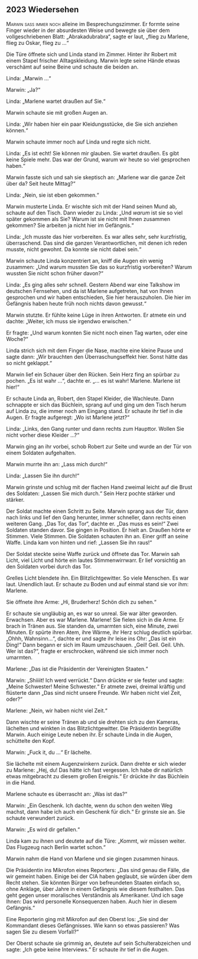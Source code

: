 ## **2023** Wiedersehen

<span style="font-variant:small-caps;">Marwin saß immer noch</span> alleine im Besprechungszimmer. Er formte seine Finger wieder in der absurdesten Weise und bewegte sie über dem vollgeschriebenen Blatt: „Abrakadubrabra“, sagte er laut, „flieg zu Marlene, flieg zu Oskar, flieg zu ...“

Die Türe öffnete sich und Linda stand im Zimmer.
Hinter ihr Robert mit einem Stapel frischer Alltagskleidung.
Marwin legte seine Hände etwas verschämt auf seine Beine und schaute die beiden an.

Linda: „Marwin ...“

Marwin: „Ja?“

Linda: „Marlene wartet draußen auf Sie.“

Marwin schaute sie mit großen Augen an.

Linda: „Wir haben hier ein paar Kleidungsstücke, die Sie sich anziehen können.“

Marwin schaute immer noch auf Linda und regte sich nicht.

Linda: „Es ist echt!
Sie können mir glauben.
Sie wartet draußen.
Es gibt keine Spiele mehr.
Das war der Grund, warum wir heute so viel gesprochen haben.“

Marwin fasste sich und sah sie skeptisch an: „Marlene war die ganze Zeit über da?
Seit heute Mittag?“

Linda: „Nein, sie ist eben gekommen.“

Marwin musterte Linda.
Er wischte sich mit der Hand seinen Mund ab, schaute auf den Tisch.
Dann wieder zu Linda: „Und _warum_ ist sie so viel später gekommen als Sie?
Warum ist sie nicht mit Ihnen zusammen gekommen? Sie arbeiten ja nicht hier im Gefängnis.“

Linda: „Ich musste das hier vorbereiten.
Es war alles sehr, sehr kurzfristig, überraschend.
Das sind die ganzen Verantwortlichen, mit denen ich reden musste, nicht gewohnt.
Da konnte sie nicht dabei sein.“

Marwin schaute Linda konzentriert an, kniff die Augen ein wenig zusammen: „Und warum mussten Sie das so kurzfristig vorbereiten?
Warum wussten Sie nicht schon früher davon?“

Linda: „Es ging alles sehr schnell.
Gestern Abend war eine Talkshow im deutschen Fernsehen, und da ist Marlene aufgetreten, hat von Ihnen gesprochen und wir haben entschieden, Sie hier herauszuholen.
Die hier im Gefängnis haben heute früh noch nichts davon gewusst.“

Marwin stutzte.
Er fühlte keine Lüge in ihren Antworten.
Er atmete ein und dachte: „Weiter, ich muss sie irgendwo erwischen.“

Er fragte: „Und warum konnten Sie nicht noch einen Tag warten, oder eine Woche?“

Linda strich sich mit dem Finger die Nase, machte eine kleine Pause und sagte dann: „Wir brauchten den Überraschungseffekt hier.
Sonst hätte das so nicht geklappt.“

Marwin lief ein Schauer über den Rücken.
Sein Herz fing an spürbar zu pochen.
„Es ist wahr ...“, dachte er.
„... es ist wahr!
Marlene.
Marlene ist hier!“

Er schaute Linda an, Robert, den Stapel Kleider, die Wachleute.
Dann schnappte er sich das Büchlein, sprang auf und ging um den Tisch herum auf Linda zu, die immer noch am Eingang stand.
Er schaute ihr tief in die Augen.
Er fragte aufgeregt: „Wo ist Marlene jetzt?“

Linda: „Links, den Gang runter und dann rechts zum Haupttor.
Wollen Sie nicht vorher diese Kleider …?“

Marwin ging an ihr vorbei, schob Robert zur Seite und wurde an der Tür von einem Soldaten aufgehalten.

Marwin murrte ihn an: „Lass mich durch!“

Linda: „Lassen Sie ihn durch!“

Marwin grinste und schlug mit der flachen Hand zweimal leicht auf die Brust des Soldaten: „Lassen Sie mich durch.“ Sein Herz pochte stärker und stärker.

Der Soldat machte einen Schritt zu Seite.
Marwin sprang aus der Tür, dann nach links und lief den Gang herunter, immer schneller, dann rechts einen weiteren Gang.
„Das Tor, das Tor“, dachte er.
„Das muss es sein!“ Zwei Soldaten standen davor.
Sie gingen in Position.
Er hielt an.
Draußen hörte er Stimmen.
Viele Stimmen.
Die Soldaten schauten ihn an.
Einer griff an seine Waffe.
Linda kam von hinten und rief: „Lassen Sie ihn raus!“

Der Soldat steckte seine Waffe zurück und öffnete das Tor.
Marwin sah Licht, viel Licht und hörte ein lautes Stimmenwirrwarr.
Er lief vorsichtig an den Soldaten vorbei durch das Tor.

Grelles Licht blendete ihn.
Ein Blitzlichtgewitter.
So viele Menschen.
Es war laut.
Unendlich laut.
Er schaute zu Boden und auf einmal stand sie vor ihm: Marlene.

Sie öffnete ihre Arme: „Hi, Bruderherz!
Schön dich zu sehen.“

Er schaute sie ungläubig an, es war so unreal.
Sie war älter geworden.
Erwachsen.
Aber es war Marlene.
Marlene!
Sie fielen sich in die Arme.
Er brach in Tränen aus.
Sie standen da, umarmten sich, eine Minute, zwei Minuten.
Er spürte ihren Atem, ihre Wärme, ihr Herz schlug deutlich spürbar.
„Ohhh, Wahnsinn...“, dachte er und sagte ihr leise ins Ohr: „Das ist ein Ding!“ Dann begann er sich im Raum umzuschauen.
„Geil!
Geil.
Geil.
Uhh.
Wer ist das?“, fragte er erschrocken, während sie sich immer noch umarmten.

Marlene: „Das ist die Präsidentin der Vereinigten Staaten.“

Marwin: „Shiiiit!
Ich werd verrückt.“ Dann drückte er sie fester und sagte: „Meine Schwester! Meine Schwester.“ Er atmete zwei, dreimal kräftig und flüsterte dann „Das sind nicht unsere Freunde.
Wir haben nicht viel Zeit, oder?“

Marlene: „Nein, wir haben nicht viel Zeit.“

Dann wischte er seine Tränen ab und sie drehten sich zu den Kameras, lächelten und winkten in das Blitzlichtgewitter.
Die Präsidentin begrüßte Marwin. Auch einige Leute neben ihr. Er schaute Linda in die Augen, schüttelte den Kopf.

Marwin: „Fuck it, du ...“ Er lächelte.

Sie lächelte mit einem Augenzwinkern zurück.
Dann drehte er sich wieder zu Marlene: „Hej, du! Das hätte ich fast vergessen.
Ich habe dir natürlich etwas mitgebracht zu diesem großen Ereignis.“ Er drückte ihr das Büchlein in die Hand.

Marlene schaute es überrascht an: „Was ist das?“

Marwin: „Ein Geschenk.
Ich dachte, wenn du schon den weiten Weg machst, dann habe ich auch ein Geschenk für dich.“ Er grinste sie an.
Sie schaute verwundert zurück.

Marwin: „Es wird dir gefallen.“

Linda kam zu ihnen und deutete auf die Türe: „Kommt, wir müssen weiter.
Das Flugzeug nach Berlin wartet schon.“

Marwin nahm die Hand von Marlene und sie gingen zusammen hinaus.

Die Präsidentin ins Mikrofon eines Reporters: „Das sind genau die Fälle, die wir gemeint haben.
Einige bei der CIA haben geglaubt, sie würden über dem Recht stehen.
Sie könnten Bürger von befreundeten Staaten einfach so, ohne Anklage, über Jahre in einem Gefängnis wie diesem festhalten.
Das geht gegen unser moralisches Verständnis als Amerikaner.
Und ich sage Ihnen: Das wird personelle Konsequenzen haben.
Auch hier in diesem Gefängnis.“

Eine Reporterin ging mit Mikrofon auf den Oberst los: „Sie sind der Kommandant dieses Gefängnisses.
Wie kann so etwas passieren?
Was sagen Sie zu diesem Vorfall?“

Der Oberst schaute sie grimmig an, deutete auf sein Schulterabzeichen und sagte: „Ich gebe keine Interviews.“ Er schaute ihr tief in die Augen.

